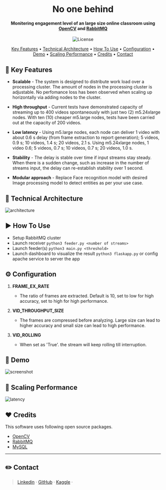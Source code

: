 <h1 align="center">
  <br>
  No one behind
  <br>
</h1>


<h4 align="center">Monitering engagement level of an large size online classroom using <a href="https://opencv.org/" target="_blank">OpenCV</a> and <a href="https://www.rabbitmq.com/" target="_blank">RabbitMQ</a> </h4>

<p align="center">
    <img src="https://img.shields.io/github/license/mashape/apistatus.svg?maxAge=2592000"
         alt="License">

</p>

<p align="center">
  <a href="#-key-features">Key Features</a> •
  <a href="#-technical-architecture">Technical Architecture</a> •
  <a href="#-how-to-use">How To Use</a> •
  <a href="#-configuration">Configuration</a> •
  <a href="#-demo">Demo</a> •
  <a href="#-scaling-performance">Scaling Performance</a> •
  <a href="#-credits">Credits</a> •
  <a href="#-contact">Contact</a>

</p>


## 🎨 Key Features

-   **Scalable** - The system is designed to distribute work load over a processing cluster.  The amount of nodes in the processing cluster is adjustable.  No perfomance loss has been observed when scaling up horizontally via adding nodes to the cluster.

-   **High throughput** - Current tests have demonstrated capacity of streaming up to 400 videos spontaneously with just two (2) m5.24xlarge nodes. With ten (10) cheaper m5.large nodes, tests have been carried out at the capacity of 200 videos.

-   **Low latency** - Using m5.large nodes, each node can deliver 1 video with about 0.6 s delay (from frame extraction to report generation); 5 videos, 0.9 s; 10 videos, 1.4 s; 20 videos, 2.1 s. Using m5.24xlarge nodes, 1 video 0.6; 5 videos, 0.7 s; 10 videos, 0.7 s; 20 videos, 1.0 s.

-   **Stability** - The delay is stable over time if input streams stay steady. When there is a sudden change, such as increase in the number of streams input, the delay can re-establish stability over 1 second.

-   **Modular approach** - Replace Face recognition model with desired Image processing model to detect entities as per your use case.

## 🔨 Technical Architecture

![architecture](/pic/arch.jpg)

## ▶️ How To Use

-   Setup RabbitMQ cluster
-   Launch receiver
`python3 feeder.py <number of streams>`
-   Launch feeder(s)
`python3 main.py <threshold>`
-   Launch dashboard to visualize the result
`python3 flaskapp.py`
or config apache service to server the app


## ⚙️ Configuration

1.  **FRAME_EX_RATE**

    -   The ratio of frames are extracted. Default is 10, set to low for high accuracy, set to high for high performance.

2.  **VID_THROUGHPUT_SIZE**

    -   The frames are compressed before analyzing. Large size can lead to higher accuracy and small size can lead to high performance.

3.  **VID_ROLLING**

    -   When set as 'True'. the stream will keep rolling till interruption.


## 🐾 Demo

![screenshot](/data/3_1.gif)

## 🚀 Scaling Performance

![latency](/pic/latency.jpg)

## ❤️ Credits

This software uses following open source packages.

-   [OpenCV](https://opencv.org)
-   [RabbitMQ](https://www.rabbitmq.com)
-   [MySQL](https://www.mysql.com)

* * *

## ✏️ Contact

> [Linkedin](http://www.linkedin.com/in/xiaofZ) · 
> [GitHub](github.com/abigcleverdog)  · 
> [Kaggle](https://www.kaggle.com/abigcleverdog)  · 